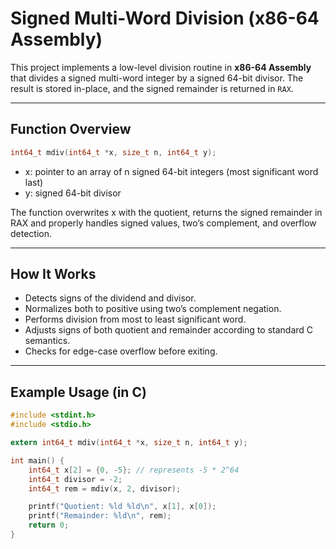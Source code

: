 # Signed Multi-Word Division (x86-64 Assembly)

This project implements a low-level division routine in **x86-64 Assembly** that divides a signed multi-word integer by a signed 64-bit divisor. The result is stored in-place, and the signed remainder is returned in `RAX`.

---

## Function Overview

```c
int64_t mdiv(int64_t *x, size_t n, int64_t y);
```
- x: pointer to an array of n signed 64-bit integers (most significant word last)
- y: signed 64-bit divisor

The function overwrites x with the quotient, returns the signed remainder in RAX and properly handles signed values, two’s complement, and overflow detection.

---

## How It Works
- Detects signs of the dividend and divisor.
- Normalizes both to positive using two’s complement negation.
- Performs division from most to least significant word.
- Adjusts signs of both quotient and remainder according to standard C semantics.
- Checks for edge-case overflow before exiting.

---

## Example Usage (in C)

```c
#include <stdint.h>
#include <stdio.h>

extern int64_t mdiv(int64_t *x, size_t n, int64_t y);

int main() {
    int64_t x[2] = {0, -5}; // represents -5 * 2^64
    int64_t divisor = -2;
    int64_t rem = mdiv(x, 2, divisor);

    printf("Quotient: %ld %ld\n", x[1], x[0]);
    printf("Remainder: %ld\n", rem);
    return 0;
}